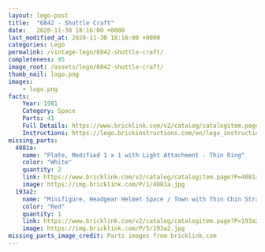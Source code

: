 ```yaml
---
layout: lego-post
title:  "6842 - Shuttle Craft"
date:   2020-11-30 18:16:00 +0000
last_modified_at: 2020-11-30 18:16:00 +0000
categories: Lego
permalink: /vintage-lego/6842-shuttle-craft/
completeness: 95
image_root: /assets/lego/6842-shuttle-craft/
thumb_nail: logo.png
images:
    - logo.png
facts:
    Year: 1981
    Category: Space
    Parts: 41
    Full Details: https://www.bricklink.com/v2/catalog/catalogitem.page?S=6842-1
    Instructions: https://lego.brickinstructions.com/en/lego_instructions/set/6842/Shuttle_Craft
missing_parts:
  4081a:
    name: "Plate, Modified 1 x 1 with Light Attachment - Thin Ring"
    color: "White"
    quantity: 2
    link: https://www.bricklink.com/v2/catalog/catalogitem.page?P=4081a&idColor=1
    image: https://img.bricklink.com/P/1/4081a.jpg
  193a2:
    name: "Minifigure, Headgear Helmet Space / Town with Thin Chin Strap - with Visor Dimples"
    color: "Red"
    quantity: 1
    link: https://www.bricklink.com/v2/catalog/catalogitem.page?P=193a2&idColor=5
    image: https://img.bricklink.com/P/5/193a2.jpg
missing_parts_image_credit: Parts images from bricklink.com
---
```

